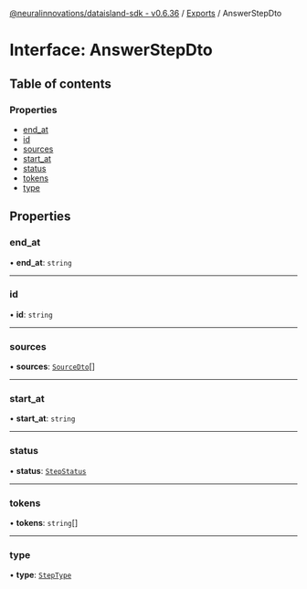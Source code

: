 [@neuralinnovations/dataisland-sdk - v0.6.36](../../README.md) / [Exports](../modules.md) / AnswerStepDto

# Interface: AnswerStepDto

## Table of contents

### Properties

- [end\_at](AnswerStepDto.md#end_at)
- [id](AnswerStepDto.md#id)
- [sources](AnswerStepDto.md#sources)
- [start\_at](AnswerStepDto.md#start_at)
- [status](AnswerStepDto.md#status)
- [tokens](AnswerStepDto.md#tokens)
- [type](AnswerStepDto.md#type)

## Properties

### end\_at

• **end\_at**: `string`

___

### id

• **id**: `string`

___

### sources

• **sources**: [`SourceDto`](SourceDto.md)[]

___

### start\_at

• **start\_at**: `string`

___

### status

• **status**: [`StepStatus`](../enums/StepStatus.md)

___

### tokens

• **tokens**: `string`[]

___

### type

• **type**: [`StepType`](../enums/StepType.md)
